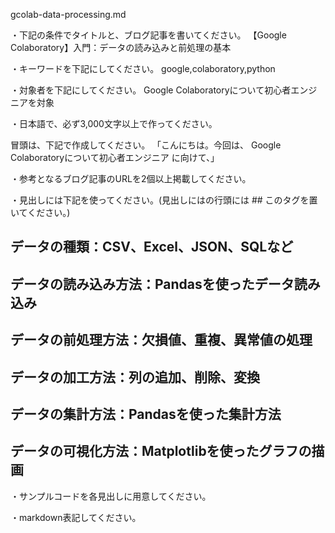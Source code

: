 gcolab-data-processing.md

・下記の条件でタイトルと、ブログ記事を書いてください。
【Google Colaboratory】入門：データの読み込みと前処理の基本

・キーワードを下記にしてください。
google,colaboratory,python

・対象者を下記にしてください。
  Google Colaboratoryについて初心者エンジニアを対象


・日本語で、必ず3,000文字以上で作ってください。

冒頭は、下記で作成してください。
「こんにちは。今回は、
Google Colaboratoryについて初心者エンジニア
に向けて、」

・参考となるブログ記事のURLを2個以上掲載してください。

・見出しには下記を使ってください。(見出しにはの行頭には ## このタグを置いてください。)
## データの種類：CSV、Excel、JSON、SQLなど
## データの読み込み方法：Pandasを使ったデータ読み込み
## データの前処理方法：欠損値、重複、異常値の処理
## データの加工方法：列の追加、削除、変換
## データの集計方法：Pandasを使った集計方法
## データの可視化方法：Matplotlibを使ったグラフの描画

・サンプルコードを各見出しに用意してください。

・markdown表記してください。


